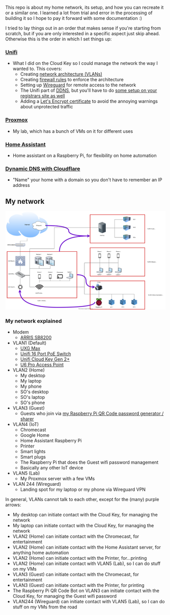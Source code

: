 This repo is about my home network, its setup, and how you can recreate it or a similar one. I learned a lot from trial and error in the processing of building it so I hope to pay it forward with some documentation :)

I tried to lay things out in an order that makes sense if you're starting from scratch, but if you are only interested in a specific aspect just skip ahead. Otherwise this is the order in which I set things up:


### [Unifi](https://kmanc.github.io/unifi_network_setup/unifi.html)
- What I did on the Cloud Key so I could manage the network the way I wanted to. This covers:
  - Creating [network architecture (VLANs)](unifi#setting-up-the-networks-vlans)
  - Creating [firewall rules](unifi#firewall-rules) to enforce the architecture
  - Setting up [Wireguard](unifi#wireguard) for remote access to the network
  - The Unifi part of [DDNS](unifi#ddns), but you'll have to do [some setup on your registrars site as well](#dynamic-dns-with-cloudflare)
  - Adding a [Let's Encrypt certificate](unifi#lets-encrypt-certificates) to avoid the annoying warnings about unprotected traffic


### [Proxmox](https://kmanc.github.io/unifi_network_setup/proxmox.html)
- My lab, which has a bunch of VMs on it for different uses


### [Home Assistant](https://kmanc.github.io/unifi_network_setup/homeassistant.html)
- Home assistant on a Raspberry Pi, for flexibility on home automation


### [Dynamic DNS with Cloudflare](https://kmanc.github.io/unifi_network_setup/dynamicdns.html)
- "Name" your home with a domain so you don't have to remember an IP address


## My network


![](/images/network_diagram.svg)


### My network explained

- Modem
  - [ARRIS SB8200](https://www.amazon.com/dp/B07DY16W2Z?th=1)
- VLAN1 (Default)
  - [UXG Max](https://store.ui.com/us/en/pro/category/all-cloud-keys-gateways/products/uxg-max)
  - [Unifi 16 Port PoE Switch](https://store.ui.com/us/en/pro/category/all-switching/products/usw-16-poe)
  - [Unifi Cloud Key Gen 2+](https://store.ui.com/us/en/pro/category/all-cloud-keys-gateways/products/unifi-cloudkey-plus)
  - [U6 Pro Access Point](https://store.ui.com/us/en/pro/category/all-wifi/products/u6-pro)
- VLAN2 (Home)
  - My desktop
  - My laptop
  - My phone
  - SO's desktop
  - SO's laptop
  - SO's phone
- VLAN3 (Guest)
  - Guests who join via [my Raspberry Pi QR Code password generator / sharer](https://kmanc.github.io/wifi_qr/)
- VLAN4 (IoT)
  - Chromecast
  - Google Home
  - Home Assistant Raspberry Pi
  - Printer
  - Smart lights
  - Smart plugs
  - The Raspberry Pi that does the Guest wifi password management
  - Basically any other IoT device
- VLAN5 (Lab)
  - My Proxmox server with a few VMs
- VLAN 244 (Wireguard)
  - Landing spot for my laptop or my phone via Wireguard VPN

In general, VLANs cannot talk to each other, except for the (many) purple arrows:
- My desktop can initiate contact with the Cloud Key, for managing the network
- My laptop can initiate contact with the Cloud Key, for managing the network
- VLAN2 (Home) can initiate contact with the Chromecast, for entertainment
- VLAN2 (Home) can initiate contact with the Home Assistant server, for anything home automation
- VLAN2 (Home) can initiate contact with the Printer, for...printing
- VLAN2 (Home) can initiate contact with VLAN5 (Lab), so I can do stuff on my VMs
- VLAN3 (Guest) can initiate contact with the Chromecast, for entertainment
- VLAN3 (Guest) can initiate contact with the Printer, for printing
- The Raspberry Pi QR Code Bot on VLAN3 can initiate contact with the Cloud Key, for managing the Guest wifi password
- VLAN244 (Wireguard) can initiate contact with VLAN5 (Lab), so I can do stuff on my VMs from the road
